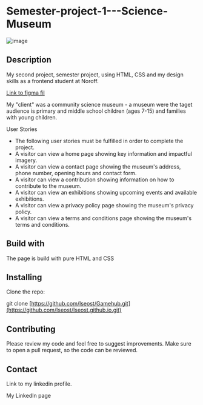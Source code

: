 # Semester-project-1---Science-Museum

![image](https://github.com/Iseost/Iseost.github.io/assets/94354710/4959f31d-3ac7-44f9-869d-9944ed81a8f2)


## Description
My second project, semester project, using HTML, CSS and my design skills as a frontend student at Noroff.

[Link to figma fil](https://www.figma.com/design/DqkbNiKegW7d6MUD0f6QUt/Stavanger-Science-Museum?node-id=1-2&t=e1T3NEn9fBPixVDh-1)

My "client" was a community science museum -  a museum were the taget audience is primary and middle school children (ages 7-15) and families with young children.

User Stories
- The following user stories must be fulfilled in order to complete the project.
- A visitor can view a home page showing key information and impactful imagery.
- A visitor can view a contact page showing the museum's address, phone number, opening hours and contact form.
- A visitor can view a contribution showing information on how to contribute to the museum.
- A visitor can view an exhibitions showing upcoming events and available exhibitions.
- A visitor can view a privacy policy page showing the museum's privacy policy.
- A visitor can view a terms and conditions page showing the museum's terms and conditions.


## Build with

The page is build with pure HTML and CSS

## Installing
Clone the repo:

git clone 
[https://github.com/Iseost/Gamehub.git](https://github.com/Iseost/Iseost.github.io.git)

## Contributing
Please review my code and feel free to suggest improvements. Make sure to open a pull request, so the code can be reviewed.

## Contact
Link to my linkedin profile.

My LinkedIn page
